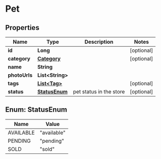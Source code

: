 # Pet

## Properties
Name | Type | Description | Notes
------------ | ------------- | ------------- | -------------
**id** | **Long** |  |  [optional]
**category** | [**Category**](Category.md) |  |  [optional]
**name** | **String** |  | 
**photoUrls** | **List&lt;String&gt;** |  | 
**tags** | [**List&lt;Tag&gt;**](Tag.md) |  |  [optional]
**status** | [**StatusEnum**](#StatusEnum) | pet status in the store |  [optional]

<a name="StatusEnum"></a>
## Enum: StatusEnum
Name | Value
---- | -----
AVAILABLE | &quot;available&quot;
PENDING | &quot;pending&quot;
SOLD | &quot;sold&quot;
